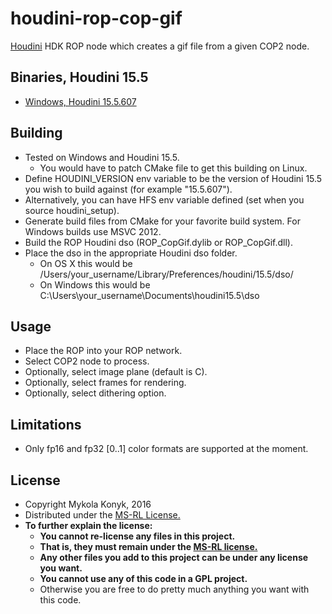 # houdini-rop-cop-gif

[Houdini](http://www.sidefx.com/index.php) HDK ROP node which creates a gif file from a given COP2 node.

## Binaries, Houdini 15.5
* [Windows, Houdini 15.5.607](https://github.com/ttvd/houdini-rop-cop-gif/files/580245/houdini.rop.cop.gif.15.5.607.zip) 

## Building

* Tested on Windows and Houdini 15.5.
  * You would have to patch CMake file to get this building on Linux.
* Define HOUDINI_VERSION env variable to be the version of Houdini 15.5 you wish to build against (for example "15.5.607").
* Alternatively, you can have HFS env variable defined (set when you source houdini_setup).
* Generate build files from CMake for your favorite build system. For Windows builds use MSVC 2012.
* Build the ROP Houdini dso (ROP_CopGif.dylib or ROP_CopGif.dll).
* Place the dso in the appropriate Houdini dso folder.
  * On OS X this would be /Users/your_username/Library/Preferences/houdini/15.5/dso/
  * On Windows this would be C:\Users\your_username\Documents\houdini15.5\dso

## Usage

* Place the ROP into your ROP network.
* Select COP2 node to process.
* Optionally, select image plane (default is C).
* Optionally, select frames for rendering.
* Optionally, select dithering option.

## Limitations

* Only fp16 and fp32 [0..1] color formats are supported at the moment.

## License

* Copyright Mykola Konyk, 2016
* Distributed under the [MS-RL License.](http://opensource.org/licenses/MS-RL)
* **To further explain the license:**
  * **You cannot re-license any files in this project.**
  * **That is, they must remain under the [MS-RL license.](http://opensource.org/licenses/MS-RL)**
  * **Any other files you add to this project can be under any license you want.**
  * **You cannot use any of this code in a GPL project.**
  * Otherwise you are free to do pretty much anything you want with this code.
